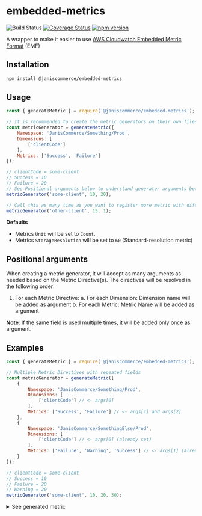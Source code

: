 # embedded-metrics

![Build Status](https://github.com/janis-commerce/embedded-metrics/workflows/Build%20Status/badge.svg)
[![Coverage Status](https://coveralls.io/repos/github/janis-commerce/embedded-metrics/badge.svg?branch=false)](https://coveralls.io/github/janis-commerce/embedded-metrics?branch=false)
[![npm version](https://badge.fury.io/js/%40janiscommerce%2Fembedded-metrics.svg)](https://www.npmjs.com/package/@janiscommerce/embedded-metrics)

A wrapper to make it easier to use [AWS Cloudwatch Embedded Metric Format](https://docs.aws.amazon.com/AmazonCloudWatch/latest/monitoring/CloudWatch_Embedded_Metric_Format_Specification.html) (EMF)

## Installation
```sh
npm install @janiscommerce/embedded-metrics
```

## Usage
```js
const { generateMetric } = require('@janiscommerce/embedded-metrics');

// It is recommended to create the metric generators on their own files and import them when needed
const metricGenerator = generateMetric({
	Namespace: 'JanisCommerce/Something/Prod',
	Dimensions: [
		['clientCode']
	],
	Metrics: ['Success', 'Failure']
});

// clientCode = some-client
// Success = 10
// Failure = 20
// See Positional arguments below to understand generator arguments better
metricGenerator('some-client', 10, 20);

// Call this as many time as you want to register more metric with diferent Dimension value or different Data point values
metricGenerator('other-client', 15, 1);
```

**Defaults**
- Metrics `Unit` will be set to `Count`.
- Metrics `StorageResolution` will be set to `60` (Standard-resolution metric)

## Positional arguments

When creating a metric generator, it will accept as many arguments as needed based on the Metric Directive(s). The directives will be resolved in the following order:

1. For each Metric Directive:
	a. For each Dimension: Dimension name will be added as argument
	b. For each Metric: Metric Name will be added as argument

**Note**: If the same field is used multiple times, it will be added only once as argument.

## Examples

```js
const { generateMetric } = require('@janiscommerce/embedded-metrics');

// Multiple Metric Directives with repeated fields
const metricGenerator = generateMetric([
	{
		Namespace: 'JanisCommerce/Something/Prod',
		Dimensions: [
			['clientCode'] // <- args[0]
		],
		Metrics: ['Success', 'Failure'] // <- args[1] and args[2]
	},
	{
		Namespace: 'JanisCommerce/SomethingElse/Prod',
		Dimensions: [
			['clientCode'] // <- args[0] (already set)
		],
		Metrics: ['Failure', 'Warning', 'Success'] // <- args[1] (already set), args[3] and args[2] (already set)
	}
]);

// clientCode = some-client
// Success = 10
// Failure = 20
// Warning = 20
metricGenerator('some-client', 10, 20, 30);
```
<details>
	<summary>See generated metric</summary>

	```json
	{
		"_aws": {
			"CloudWatchMetrics": [
				{
					"Namespace": "JanisCommerce/Something/Prod",
					"Dimensions": [
						[
							"clientCode"
						]
					],
					"Metrics": [
						{
							"Unit": "Count",
							"Name": "Success"
						},
						{
							"Unit": "Count",
							"Name": "Failure"
						}
					]
				},
				{
					"Namespace": "JanisCommerce/SomethingElse/Prod",
					"Dimensions": [
						[
							"clientCode"
						]
					],
					"Metrics": [
						{
							"Unit": "Count",
							"Name": "Failure"
						},
						{
							"Unit": "Count",
							"Name": "Warning"
						},
						{
							"Unit": "Count",
							"Name": "Success"
						}
					]
				}
			],
			"Timestamp": 1676499226877
		},
		"clientCode": "some-client",
		"Success": 10,
		"Failure": 20,
		"Warning": 30
	}
	```
</details>
